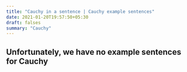 ```yaml
---
title: "Cauchy in a sentence | Cauchy example sentences"
date: 2021-01-20T19:57:50+05:30
draft: falses
summary: "Cauchy"
---
```

## Unfortunately, we have no example sentences for Cauchy                 
